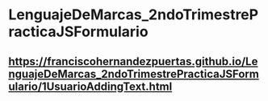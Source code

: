 # LenguajeDeMarcas_2ndoTrimestrePracticaJSFormulario
## https://franciscohernandezpuertas.github.io/LenguajeDeMarcas_2ndoTrimestrePracticaJSFormulario/1UsuarioAddingText.html
